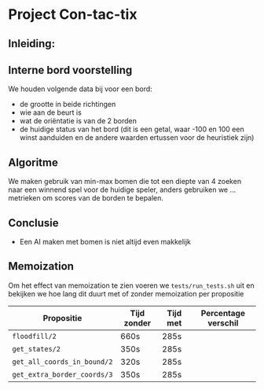 # Project Con-tac-tix

## Inleiding:

## Interne bord voorstelling
We houden volgende data bij voor een bord:
- de grootte in beide richtingen
- wie aan de beurt is
- wat de oriëntatie is van de 2 borden
- de huidige status van het bord (dit is een getal, waar -100 en 100 een winst aanduiden en de andere waarden ertussen voor de heuristiek zijn)

## Algoritme
We maken gebruik van min-max bomen die tot een diepte van 4 zoeken naar een winnend spel voor de huidige speler, anders gebruiken we ... metrieken om scores van de borden te bepalen.

## Conclusie
- Een AI maken met bomen is niet altijd even makkelijk

## Memoization
Om het effect van memoization te zien voeren we `tests/run_tests.sh` uit en bekijken we hoe lang dit duurt met of zonder memoization per propositie

| Propositie                  | Tijd zonder | Tijd met | Percentage verschil |
| --------------------------- | ----------- | -------- | ------------------- |
| `floodfill/2`               | 660s        | 285s     |                     |
| `get_states/2`              | 350s        | 285s     |                     |
| `get_all_coords_in_bound/2` | 320s        | 285s     |                     |
| `get_extra_border_coords/3` | 350s        | 285s     |                     |
